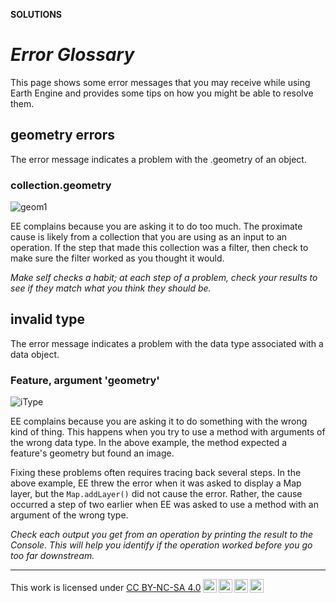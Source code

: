 __SOLUTIONS__

# __*Error Glossary*__  

This page shows some error messages that you may receive while using Earth Engine and provides some tips on how you might be able to resolve them.  

## __geometry errors__  

The error message indicates a problem with the .geometry of an object.  

### __collection.geometry__  

![geom1] 

EE complains because you are asking it to do too much. The proximate cause is likely from a collection that you are using as an input to an operation. If the step that made this collection was a filter, then check to make sure the filter worked as you thought it would.  

_Make self checks a habit; at each step of a problem, check your results to see if they match what you think they should be._  



## __invalid type__  

The error message indicates a problem with the data type associated with a data object.  

### __Feature, argument 'geometry'__  

![iType]  

EE complains because you are asking it to do something with the wrong kind of thing. This happens when you try to use a method with arguments of the wrong data type. In the above example, the method expected a feature's geometry but found an image.  

Fixing these problems often requires tracing back several steps. In the above example, EE threw the error when it was asked to display a Map layer, but the ```Map.addLayer()``` did not cause the error. Rather, the cause occurred a step of two earlier when EE was asked to use a method with an argument of the wrong type.    

_Check each output you get from an operation by printing the result to the Console. This will help you identify if the operation worked before you go too far downstream._  

---  

[geom1]: http://geography.middlebury.edu/howarth/ee_edu/eePatterns/errorGlossary/geometry-too-many-vertices.png
[iType]: http://geography.middlebury.edu/howarth/ee_edu/eePatterns/errorGlossary/invalid-type-01.png

<p xmlns:cc="http://creativecommons.org/ns#" >This work is licensed under <a href="https://creativecommons.org/licenses/by-nc-sa/4.0/?ref=chooser-v1" target="_blank" rel="license noopener noreferrer" style="display:inline-block;">CC BY-NC-SA 4.0<img style="height:22px!important;margin-left:3px;vertical-align:text-bottom;" src="https://mirrors.creativecommons.org/presskit/icons/cc.svg?ref=chooser-v1" alt=""><img style="height:22px!important;margin-left:3px;vertical-align:text-bottom;" src="https://mirrors.creativecommons.org/presskit/icons/by.svg?ref=chooser-v1" alt=""><img style="height:22px!important;margin-left:3px;vertical-align:text-bottom;" src="https://mirrors.creativecommons.org/presskit/icons/nc.svg?ref=chooser-v1" alt=""><img style="height:22px!important;margin-left:3px;vertical-align:text-bottom;" src="https://mirrors.creativecommons.org/presskit/icons/sa.svg?ref=chooser-v1" alt=""></a></p>
